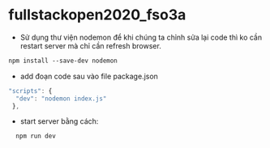 # fullstackopen2020_fso3a
* Sử dụng thư viện nodemon để khi chúng ta chỉnh sửa lại code thì ko cần restart server mà chỉ cần refresh browser.
```html
npm install --save-dev nodemon
```
* add đoạn code sau vào file package.json
```js
"scripts": {
  "dev": "nodemon index.js"
 },
```
* start server bằng cách:
```html
  npm run dev
```
  

